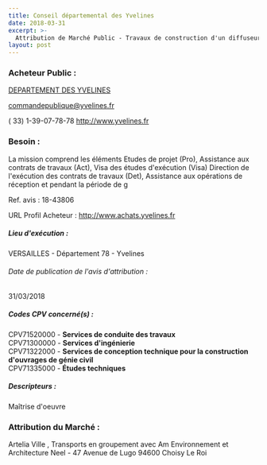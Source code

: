 ```yaml
---
title: Conseil départemental des Yvelines
date: 2018-03-31
excerpt: >-
  Attribution de Marché Public - Travaux de construction d'un diffuseur entre la Rd57 et l'A86 à Velizy-Villacoublay - Mission de Maîtrise d'oeuvre
layout: post
---
```


### Acheteur Public : 
<a href="/acheteur-137/siren-227806460"> DEPARTEMENT DES YVELINES</a><br/>



commandepublique@yvelines.fr

( 33) 1-39-07-78-78
http://www.yvelines.fr
### Besoin :

La mission comprend les éléments Etudes de projet (Pro), Assistance aux contrats de travaux (Act), Visa des études d'exécution (Visa) Direction de l'exécution des contrats de travaux (Det), Assistance aux opérations de réception et pendant la période de g

Ref. avis : 18-43806

URL Profil Acheteur : http://www.achats.yvelines.fr

##### Lieu d'exécution :

VERSAILLES - Département 78 - Yvelines

###### Date de publication de l'avis d'attribution : 
31/03/2018

##### Codes CPV concerné(s) :
CPV71520000 - **Services de conduite des travaux** <br/>
CPV71300000 - **Services d'ingénierie** <br/>
CPV71322000 - **Services de conception technique pour la construction d'ouvrages de génie civil** <br/>
CPV71335000 - **Études techniques** <br/>

##### Descripteurs :
Maîtrise d'oeuvre <br/>

### Attribution du Marché :
Artelia Ville , Transports en groupement avec Am Environnement et Architecture Neel - 47 Avenue de Lugo 94600 Choisy Le Roi <br/>
